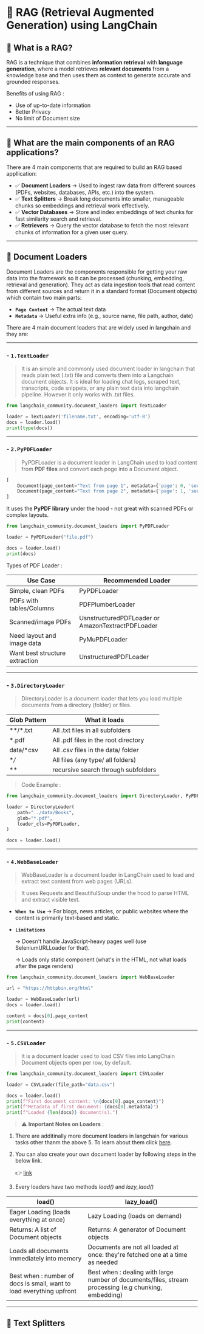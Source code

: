 # 📘 RAG (Retrieval Augmented Generation) using LangChain

## 🔹 What is a RAG?
RAG is a technique that combines **information retrieval** with **language generation**, where a model retrieves **relevant documents** from a knowledge base and then uses them as context to generate accurate and grounded responses.

Benefits of using RAG :
- Use of up-to-date information
- Better Privacy
- No limit of Document size

---

## 🔹 What are the main components of an RAG applications?
There are 4 main components that are required to build an RAG based appllication:

- ✅ **Document Loaders** → Used to ingest raw data from different sources (PDFs, websites, databases, APIs, etc.) into the system.
- ✅ **Text Splitters** → Break long documents into smaller, manageable chunks so embeddings and retrieval work effectively.
- ✅ **Vector Databases** → Store and index embeddings of text chunks for fast similarity search and retrieval.
- ✅ **Retrievers** → Query the vector database to fetch the most relevant chunks of information for a given user query.

---

## 🔹 Document Loaders
Document Loaders are the components responsible for getting your raw data into the framework so it can be processed (chunking, embedding, retrieval and generation). They act as data ingestion tools that read content from different sources and return it in a standard format (Document objects) which contain two main parts:

- **`Page Content`** → The actual text data  
- **`Metadata`** → Useful extra info (e.g., source name, file path, author, date)  

There are 4 main document loaders that are widely used in langchain and they are:

---

### - **`1.TextLoader`** 

> It is an simple and commonly used document loader in langchain that reads plain text (.txt) file and converts them into a Langchain document objects. It is ideal for loading chat logs, scraped text, transcripts, code snippets, or any plain text data into langchain pipeline. However it only works with .txt files.

```python
from langchain_community.document_loaders import TextLoader

loader = TextLoader('filename.txt', encoding='utf-8')
docs = loader.load()
print(type(docs))
```

---

### - **`2.PyPDFLoader`** 

> PyPDFLoader is a document loader in LangChain used to load content from **PDF files** and convert each poge into a Document object.

```python
[
    Document(page_content="Text from page 1", metadata={'page': 0, 'source': 'file.pdf'}),
    Document(page_content="Text from page 2", metadata={'page': 1, 'source': 'file.pdf'})
]
```

It uses the **PyPDF library** under the hood - not great with scanned PDFs or complex layouts.

```python
from langchain_community.document_loaders import PyPDFLoader

loader = PyPDFLoader("file.pdf")

docs = loader.load()
print(docs)
```

Types of PDF Loader : 

| Use Case                        | Recommended Loader        | 
|---------------------------------|-----------------|
| Simple, clean PDFs              | PyPDFLoader       | 
| PDFs with tables/Columns        | PDFPlumberLoader | 
| Scanned/image PDFs              | UsnstructuredPDFLoader or AmazonTextractPDFLoader   | 
| Need layout and image data      | PyMuPDFLoader             | 
| Want best structure extraction  | UnstructuredPDFLoader            | 

---

### - **`3.DirectoryLoader`** 

> DirectoryLoader is a document loader that lets you load multiple documents from a directory (folder) or files.

| Glob Pattern                        | What it loads        | 
|---------------------------------|-----------------|
| **/*.txt              | All .txt files in all subfolders       | 
| *.pdf       | All .pdf files in the root directory | 
| data/*csv              | All .csv files in the data/ folder   | 
| **/*   | All files (any type/ all folders)             | 
| **  | recursive search through subfolders            | 

> Code Example :

```python
from langchain_community.document_loaders import DirectoryLoader, PyPDFLoader

loader = DirectoryLoader(
    path="../data/Books",
    glob="*.pdf",
    loader_cls=PyPDFLoader,
)

docs = loader.load()
```

---

### - **`4.WebBaseLoader`** 

> WebBaseLoader is a document loader in LangChain used to load and extract text content from web pages (URLs).

> It uses Requests and BeautifulSoup under the hood to parse HTML and extract visible text.

- **`When to Use`** → For blogs, news articles, or public websites where the content is primarily text-based and static.

- **`Limitations`**

    → Doesn't handle JavaScript-heavy pages well (use SeleniumURLLoader for that).

    → Loads only static component (what's in the HTML, not what loads after the page renders)

```python
from langchain_community.document_loaders import WebBaseLoader

url = "https://httpbin.org/html"

loader = WebBaseLoader(url)
docs = loader.load()

content = docs[0].page_content
print(content)

```

---

### - **`5.CSVLoader`** 

> It is a document loader used to load CSV files into LangChain Document objects open per row, by default.

```python
from langchain_community.document_loaders import CSVLoader

loader = CSVLoader(file_path="data.csv")

docs = loader.load()
print(f"First document content: \n{docs[0].page_content}") 
print(f"Metadata of first document: {docs[0].metadata}")
print(f"Loaded {len(docs)} document(s).")
```

> ⚠️ **Important Notes on Loaders** :  

1. There are additinally more document loaders in langchain for various tasks other thanm the above 5. To learn about them click [here](https://python.langchain.com/docs/integrations/document_loaders/).

2. You can also create your own document loader by following steps in the below link.

    👉 [link](https://python.langchain.com/docs/how_to/document_loader_custom/#standard-document-loader)

3. Every loaders have two methods *load()* and *lazy_laod()* 

| load()                          | lazy_load()        | 
|---------------------------------|-----------------|
| Eager Loading (loads everything at once) | Lazy Loading (loads on demand)       | 
| Returns: A list of Document objects       | Returns: A generator of Document objects | 
| Loads all documents immediately into memory              | Documents are not all loaded at once: they're fetched one at a time as needed   | 
| Best when : number of docs is small, want to load everything upfront   | Best when : dealing with large number of documents/files, stream processing (e.g chunking, embedding)        | 

---

## 🔹 Text Splitters
